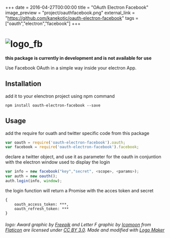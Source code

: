 +++
date = 2016-04-27T00:00:00
title = "OAuth Electron Facebook"
image_preview = "project/oauthfacebook.png"
external_link = "https://github.com/kanekotic/oauth-electron-facebook"
tags = ["oauth","electron","facebook"]
+++
# ![logo_fb](https://cloud.githubusercontent.com/assets/3071208/14721795/aa18135a-0808-11e6-987b-14583e3fbb1d.png)

**this package is currently in development and is not available for use**

Use Facebook OAuth in a simple way inside your electron App.

## Installation

add it to your elenctron project using npm command
```
npm install oauth-electron-facebook --save
```

## Usage

add the require for ouath and twitter specific code from this package

```js
var oauth = require('oauth-electron-facebook').oauth;
var facebook = require('oauth-electron-facebook').facebook;
```

declare a twitter object, and use it as parameter for the oauth in conjuntion with the electron window used to display the login
```js
var info = new facebook("key","secret", <scope>, <params>);
var auth = new oauth();
auth.login(info, window);
```
the login function will return a Promise with the acces token and secret
```
{
    oauth_access_token: ***,
    oauth_refresh_token: ***
}
```



###### logo: Award graphic by <a href="http://www.freepik.com/">Freepik</a> and Letter F graphic by <a href="http://www.icomoon.io">Icomoon</a> from <a href="http://www.flaticon.com/">Flaticon</a> are licensed under <a href="http://creativecommons.org/licenses/by/3.0/" title="Creative Commons BY 3.0">CC BY 3.0</a>. Made and modified with <a href="http://logomakr.com" title="Logo Maker">Logo Maker</a>
